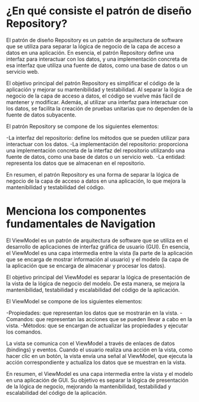 # ¿En qué consiste el patrón de diseño Repository?



El patrón de diseño Repository es un patrón de arquitectura de software que se utiliza para separar la lógica de negocio de la capa de acceso a datos en una aplicación. En esencia, el patrón Repository define una interfaz para interactuar con los datos, y una implementación concreta de esa interfaz que utiliza una fuente de datos, como una base de datos o un servicio web.

El objetivo principal del patrón Repository es simplificar el código de la aplicación y mejorar su mantenibilidad y testabilidad. Al separar la lógica de negocio de la capa de acceso a datos, el código se vuelve más fácil de mantener y modificar. Además, al utilizar una interfaz para interactuar con los datos, se facilita la creación de pruebas unitarias que no dependen de la fuente de datos subyacente.

El patrón Repository se compone de los siguientes elementos:

-La interfaz del repositorio: define los métodos que se pueden utilizar para interactuar con los datos.
-La implementación del repositorio: proporciona una implementación concreta de la interfaz del repositorio utilizando una fuente de datos, como una base de datos o un servicio web.
-La entidad: representa los datos que se almacenan en el repositorio.

En resumen, el patrón Repository es una forma de separar la lógica de negocio de la capa de acceso a datos en una aplicación, lo que mejora la mantenibilidad y testabilidad del código.

# Menciona los componentes fundamentales de Navigation 
El ViewModel es un patrón de arquitectura de software que se utiliza en el desarrollo de aplicaciones de interfaz gráfica de usuario (GUI). En esencia, el ViewModel es una capa intermedia entre la vista (la parte de la aplicación que se encarga de mostrar información al usuario) y el modelo (la capa de la aplicación que se encarga de almacenar y procesar los datos).

El objetivo principal del ViewModel es separar la lógica de presentación de la vista de la lógica de negocio del modelo. De esta manera, se mejora la mantenibilidad, testabilidad y escalabilidad del código de la aplicación.

El ViewModel se compone de los siguientes elementos:

-Propiedades: que representan los datos que se mostrarán en la vista.
-Comandos: que representan las acciones que se pueden llevar a cabo en la vista.
-Métodos: que se encargan de actualizar las propiedades y ejecutar los comandos.

La vista se comunica con el ViewModel a través de enlaces de datos (bindings) y eventos. Cuando el usuario realiza una acción en la vista, como hacer clic en un botón, la vista envía una señal al ViewModel, que ejecuta la acción correspondiente y actualiza los datos que se muestran en la vista.

En resumen, el ViewModel es una capa intermedia entre la vista y el modelo en una aplicación de GUI. Su objetivo es separar la lógica de presentación de la lógica de negocio, mejorando la mantenibilidad, testabilidad y escalabilidad del código de la aplicación.
